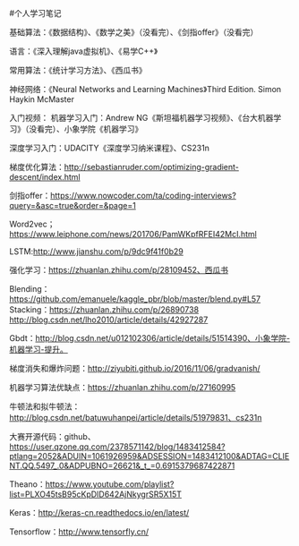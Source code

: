 
#个人学习笔记

基础算法：《数据结构》、《数学之美》（没看完）、《剑指offer》（没看完）

语言：《深入理解java虚拟机》、《易学C++》

常用算法：《统计学习方法》、《西瓜书》

神经网络：《Neural Networks and Learning Machines》Third Edition. Simon Haykin McMaster

入门视频：
机器学习入门：Andrew NG《斯坦福机器学习视频》、《台大机器学习》（没看完）、小象学院《机器学习》

深度学习入门：UDACITY《深度学习纳米课程》、CS231n
          
梯度优化算法：http://sebastianruder.com/optimizing-gradient-descent/index.html

剑指offer：https://www.nowcoder.com/ta/coding-interviews?query=&asc=true&order=&page=1

Word2vec；https://www.leiphone.com/news/201706/PamWKpfRFEI42McI.html

LSTM:http://www.jianshu.com/p/9dc9f41f0b29

强化学习：https://zhuanlan.zhihu.com/p/28109452、西瓜书

Blending：https://github.com/emanuele/kaggle_pbr/blob/master/blend.py#L57
Stacking：https://zhuanlan.zhihu.com/p/26890738
http://blog.csdn.net/lho2010/article/details/42927287

Gbdt：http://blog.csdn.net/u012102306/article/details/51514390、小象学院-机器学习-提升。

梯度消失和爆炸问题：http://ziyubiti.github.io/2016/11/06/gradvanish/

机器学习算法优缺点：https://zhuanlan.zhihu.com/p/27160995

牛顿法和拟牛顿法：http://blog.csdn.net/batuwuhanpei/article/details/51979831、cs231n

大赛开源代码：github、
https://user.qzone.qq.com/2378571142/blog/1483412584?ptlang=2052&ADUIN=1061926959&ADSESSION=1483412100&ADTAG=CLIENT.QQ.5497_.0&ADPUBNO=26621&_t_=0.6915379687422871

Theano：https://www.youtube.com/playlist?list=PLXO45tsB95cKpDID642AjNkygrSR5X15T

Keras：http://keras-cn.readthedocs.io/en/latest/

Tensorflow：http://www.tensorfly.cn/
